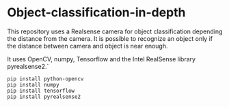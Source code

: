 # Object-classification-in-depth

This repository uses a Realsense camera for object classification depending the distance from the camera. It is possible to recognize an object only if the distance between camera and object is near enough.

It uses OpenCV, numpy, Tensorflow and the Intel RealSense library pyrealsense2.`

```
pip install python-opencv 
pip install numpy 
pip install tensorflow 
pip install pyrealsense2 
```

